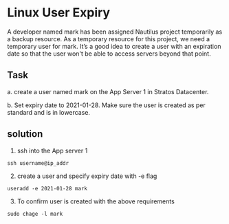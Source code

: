 
# Linux User Expiry
A developer named mark has been assigned Nautilus project temporarily as a backup resource. As a temporary resource for this project, we need a temporary user for mark. It’s a good idea to create a user with an expiration date so that the user won't be able to access servers beyond that point.


## Task
a. create a user named mark on the App Server 1 in Stratos Datacenter.

b. Set expiry date to 2021-01-28. Make sure the user is created as per standard and is in lowercase.

## solution
1. ssh into the App server 1
```
ssh username@ip_addr
```

2. create a user and specify expiry date with -e flag
```
useradd -e 2021-01-28 mark
```

3. To confirm user is created with the above requirements
```
sudo chage -l mark
```


